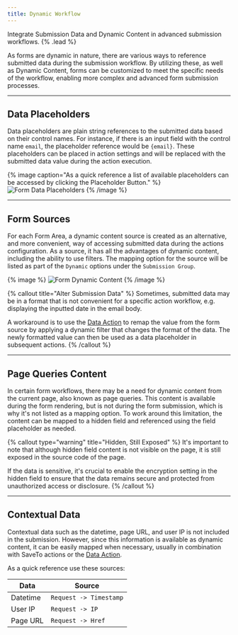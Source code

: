 ```yaml
---
title: Dynamic Workflow
---
```


Integrate Submission Data and Dynamic Content in advanced submission workflows. {% .lead %}

As forms are dynamic in nature, there are various ways to reference submitted data during the submission workflow. By utilizing these, as well as Dynamic Content, forms can be customized to meet the specific needs of the workflow, enabling more complex and advanced form submission processes.

---

## Data Placeholders

Data placeholders are plain string references to the submitted data based on their control names. For instance, if there is an input field with the control name `email`, the placeholder reference would be `{email}`. These placeholders can be placed in action settings and will be replaced with the submitted data value during the action execution.

{% image caption="As a quick reference a list of available placeholders can be accessed by clicking the Placeholder Button." %}
![Form Data Placeholders](/assets/ytp/forms/form-data-placeholders.webp)
{% /image %}

---

## Form Sources

For each Form Area, a dynamic content source is created as an alternative, and more convenient, way of accessing submitted data during the actions configuration. As a source, it has all the advantages of dynamic content, including the ability to use filters. The mapping option for the source will be listed as part of the `Dynamic` options under the `Submission Group`.

{% image %}
![Form Dynamic Content](/assets/ytp/forms/form-dynamic-content.webp)
{% /image %}

{% callout title="Alter Submission Data" %}
Sometimes, submitted data may be in a format that is not convenient for a specific action workflow, e.g. displaying the inputted date in the email body.

A workaround is to use the [Data Action](actions/data) to remap the value from the form source by applying a dynamic filter that changes the format of the data. The newly formatted value can then be used as a data placeholder in subsequent actions.
{% /callout %}

---

## Page Queries Content

In certain form workflows, there may be a need for dynamic content from the current page, also known as page queries. This content is available during the form rendering, but is not during the form submission, which is why it's not listed as a mapping option. To work around this limitation, the content can be mapped to a hidden field and referenced using the field placeholder as needed.

{% callout type="warning" title="Hidden, Still Exposed" %}
It's important to note that although hidden field content is not visible on the page, it is still exposed in the source code of the page.

If the data is sensitive, it's crucial to enable the encryption setting in the hidden field to ensure that the data remains secure and protected from unauthorized access or disclosure.
{% /callout %}

---

## Contextual Data

Contextual data such as the datetime, page URL, and user IP is not included in the submission. However, since this information is available as dynamic content, it can be easily mapped when necessary, usually in combination with SaveTo actions or the [Data Action](actions/data).

As a quick reference use these sources:

| Data | Source |
| ---- | ------ |
| Datetime | `Request -> Timestamp` |
| User IP | `Request -> IP` |
| Page URL | `Request -> Href` |
